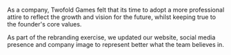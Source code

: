 As a company, Twofold Games felt that its time to adopt a more professional attire to reflect the growth and vision for the future, whilst keeping true to the founder's core values.

As part of the rebranding exercise, we updated our website, social media presence and company image to represent better what the team believes in.